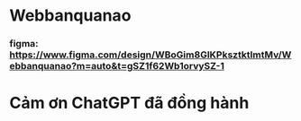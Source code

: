 # Webbanquanao
### figma: https://www.figma.com/design/WBoGim8GlKPksztktImtMv/Webbanquanao?m=auto&t=gSZ1f62Wb1orvySZ-1
# Cảm ơn ChatGPT đã đồng hành
